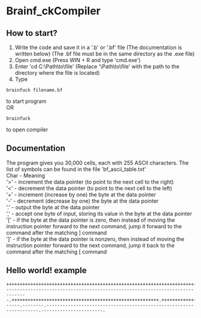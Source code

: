 # Brainf_ckCompiler

## How to start?
1. Write the code and save it in a '.b' or '.bf' file (The documentation is written below) (The .bf file must be in the same directory as the .exe file)
2. Open cmd.exe (Press WIN + R and type 'cmd.exe')
3. Enter 'cd C:\Path\to\file' (Replace '\Path\to\file' with the path to the directory where the file is located)
4. Type
```Batch
brainfuck filename.bf
```
to start program    
OR
```Batch
brainfuck
```
to open compiler

## Documentation
The program gives you 30,000 cells, each with 255 ASCII characters. The list of symbols can be found in the file 'bf_ascii_table.txt'  
Char - Meaning   
'>' - increment the data pointer (to point to the next cell to the right)   
'<' - decrement the data pointer (to point to the next cell to the left)   
'+' - increment (increase by one) the byte at the data pointer   
'-' - decrement (decrease by one) the byte at the data pointer   
'.' - output the byte at the data pointer   
',' - accept one byte of input, storing its value in the byte at the data pointer   
'[' - 	if the byte at the data pointer is zero, then instead of moving the instruction pointer forward to the next command, jump it forward to the command after the matching ] command   
']' - 	if the byte at the data pointer is nonzero, then instead of moving the instruction pointer forward to the next command, jump it back to the command after the matching [ command   

## Hello world! example
```
++++++++++++++++++++++++++++++++++++++++++++++++++++++++++++++++++++++++.+++++++++++++++++++++++++++++.+++++++..+++.-------------------------------------------------------------------------------.+++++++++++++++++++++++++++++++++++++++++++++++++++++++.++++++++++++++++++++++++.+++.------.--------.-------------------------------------------------------------------.-----------------------.
```

